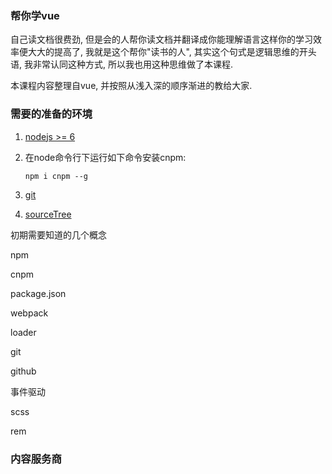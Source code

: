 ### 帮你学vue

自己读文档很费劲, 但是会的人帮你读文档并翻译成你能理解语言这样你的学习效率便大大的提高了, 我就是这个帮你"读书的人", 其实这个句式是逻辑思维的开头语, 我非常认同这种方式, 所以我也用这种思维做了本课程.

本课程内容整理自vue, 并按照从浅入深的顺序渐进的教给大家.

### 需要的准备的环境

1. [nodejs &gt;= 6](https://nodejs.org/en/)
2. 在node命令行下运行如下命令安装cnpm:

   ```
   npm i cnpm --g
   ```

3. [git](https://git-scm.com/downloads)

4. [sourceTree](https://www.sourcetreeapp.com/)

初期需要知道的几个概念

npm

cnpm

package.json

webpack

loader

git

github

事件驱动

scss

rem

### 内容服务商



